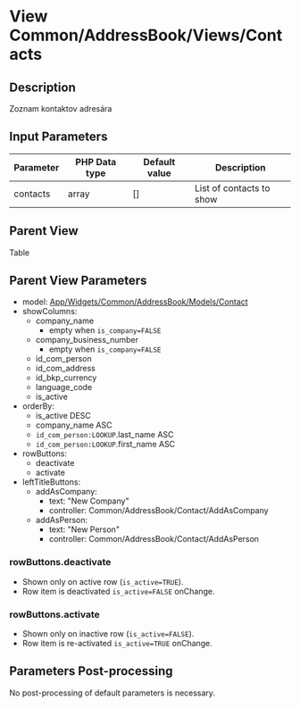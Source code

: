 # View Common/AddressBook/Views/Contacts

## Description

Zoznam kontaktov adresára

## Input Parameters

| Parameter | PHP Data type | Default value | Description              |
| --------- | ------------- | ------------- | ------------------------ |
| contacts  | array         | []            | List of contacts to show |

## Parent View

Table

## Parent View Parameters

* model: [App/Widgets/Common/AddressBook/Models/Contact](./../../Models/Contact.md)
* showColumns:
  * company_name
    * empty when `is_company=FALSE`
  * company_business_number
    * empty when `is_company=FALSE`
  * id_com_person
  * id_com_address
  * id_bkp_currency
  * language_code
  * is_active
* orderBy: 
  * is_active DESC
  * company_name ASC
  * `id_com_person:LOOKUP`.last_name ASC
  * `id_com_person:LOOKUP`.first_name ASC
* rowButtons:
  * deactivate
  * activate
* leftTitleButtons:
  * addAsCompany:
    * text: "New Company"
    * controller: Common/AddressBook/Contact/AddAsCompany
  * addAsPerson:
    * text: "New Person"
    * controller: Common/AddressBook/Contact/AddAsPerson

### rowButtons.deactivate
* Shown only on active row (`is_active=TRUE`).
* Row item is deactivated `is_active=FALSE` onChange.

### rowButtons.activate
* Shown only on inactive row (`is_active=FALSE`).
* Row item is re-activated `is_active=TRUE` onChange.

## Parameters Post-processing

No post-processing of default parameters is necessary.
